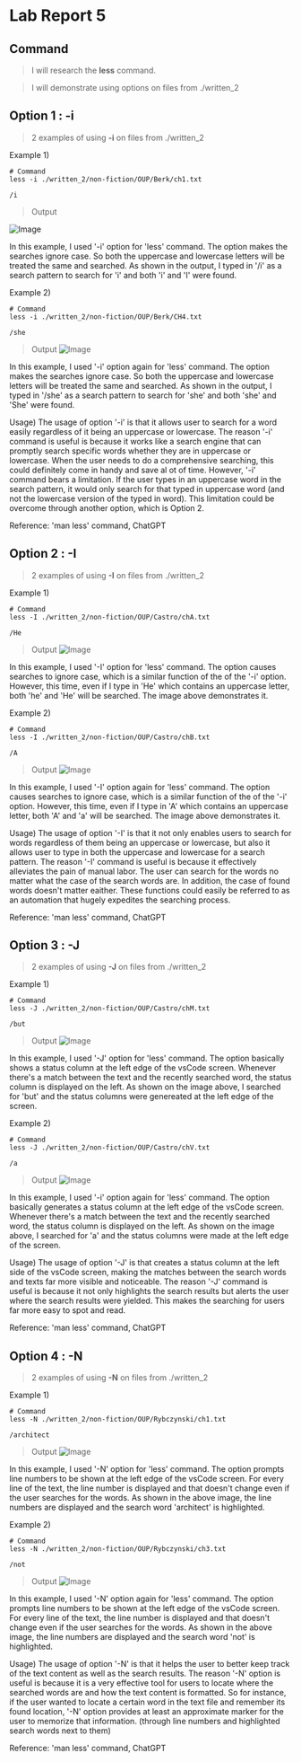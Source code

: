 # Lab Report 5

## Command

> I will research the **less** command.

> I will demonstrate using options on files from ./written_2

## Option 1 : **-i**
> 2 examples of using **-i** on files from ./written_2

Example 1)
```
# Command
less -i ./written_2/non-fiction/OUP/Berk/ch1.txt   

/i
```
> Output

![Image](51.png)

In this example, I used '-i' option for 'less' command.
The option makes the searches ignore case. So both the uppercase and lowercase letters will be treated the same and 
searched.
As shown in the output, I typed in '/i' as a search pattern to search for 'i' and both 'i' and 'I' were found.

Example 2)
```
# Command
less -i ./written_2/non-fiction/OUP/Berk/CH4.txt 

/she
```
> Output
![Image](52.png)

In this example, I used '-i' option again for 'less' command.
The option makes the searches ignore case. So both the uppercase and lowercase letters will be treated the same and 
searched.
As shown in the output, I typed in '/she' as a search pattern to search for 'she' and both 'she' and 'She' were found.

Usage)
The usage of option '-i' is that it allows user to search for a word easily regardless of it being an uppercase or lowercase.
The reason '-i' command is useful is because it works like a search engine that can promptly search specific words whether they
are in uppercase or lowercase. When the user needs to do a comprehensive searching, this could definitely come in handy and save
al ot of time.
However, '-i' command bears a limitation. If the user types in an uppercase word in the search pattern, it would only search for 
that typed in uppercase word (and not the lowercase version of the typed in word). This limitation could be overcome through another 
option, which is Option 2.

Reference: 'man less' command, ChatGPT


## Option 2 : **-I**
> 2 examples of using **-I** on files from ./written_2

Example 1)
```
# Command
less -I ./written_2/non-fiction/OUP/Castro/chA.txt 

/He
```
> Output
![Image](53.png)

In this example, I used '-I' option for 'less' command.
The option causes searches to ignore case, which is a similar function of the of the '-i' option. However, this time, even if 
I type in 'He' which contains an uppercase letter, both 'he' and 'He' will be searched.
The image above demonstrates it.

Example 2)
```
# Command
less -I ./written_2/non-fiction/OUP/Castro/chB.txt 

/A
```
> Output
![Image](54.png)

In this example, I used '-I' option again for 'less' command.
The option causes searches to ignore case, which is a similar function of the of the '-i' option. However, this time, even if 
I type in 'A' which contains an uppercase letter, both 'A' and 'a' will be searched.
The image above demonstrates it.

Usage)
The usage of option '-I' is that it not only enables users to search for words regardless of them being an uppercase or lowercase,
but also it allows user to type in both the uppercase and lowercase for a search pattern.
The reason '-I' command is useful is because it effectively alleviates the pain of manual labor. The user can search for the words
no matter what the case of the search words are. In addition, the case of found words doesn't matter eaither.
These functions could easily be referred to as an automation that hugely expedites the searching process. 

Reference: 'man less' command, ChatGPT


## Option 3 : **-J**
> 2 examples of using **-J** on files from ./written_2

Example 1)
```
# Command
less -J ./written_2/non-fiction/OUP/Castro/chM.txt

/but
```
> Output
![Image](55.png)

In this example, I used '-J' option for 'less' command.
The option basically shows a status column at the left edge of the vsCode screen.
Whenever there's a match between the text and the recently searched word, the status column is displayed on the left.
As shown on the image above, I searched for 'but' and the status columns were genereated at the left edge of the screen.

Example 2)
```
# Command
less -J ./written_2/non-fiction/OUP/Castro/chV.txt

/a
```
> Output
![Image](56.png)

In this example, I used '-i' option again for 'less' command.
The option basically generates a status column at the left edge of the vsCode screen.
Whenever there's a match between the text and the recently searched word, the status column is displayed on the left.
As shown on the image above, I searched for 'a' and the status columns were made at the left edge of the screen.

Usage)
The usage of option '-J' is that creates a status column at the left side of the vsCode screen,
making the matches between the search words and texts far more visible and noticeable.
The reason '-J' command is useful is because it not only highlights the search results but alerts the user where the 
search results were yielded. 
This makes the searching for users far more easy to spot and read.

Reference: 'man less' command, ChatGPT


## Option 4 : **-N**
> 2 examples of using **-N** on files from ./written_2

Example 1)
```
# Command
less -N ./written_2/non-fiction/OUP/Rybczynski/ch1.txt

/architect
```
> Output
![Image](57.png)

In this example, I used '-N' option for 'less' command.
The option prompts line numbers to be shown at the left edge of the vsCode screen.
For every line of the text, the line number is displayed and that doesn't change even if the user searches for the words.
As shown in the above image, the line numbers are displayed and the search word 'architect' is highlighted.

Example 2)
```
# Command
less -N ./written_2/non-fiction/OUP/Rybczynski/ch3.txt

/not
```
> Output
![Image](58.png)

In this example, I used '-N' option again for 'less' command.
The option prompts line numbers to be shown at the left edge of the vsCode screen.
For every line of the text, the line number is displayed and that doesn't change even if the user searches for the words.
As shown in the above image, the line numbers are displayed and the search word 'not' is highlighted.

Usage)
The usage of option '-N' is that it helps the user to better keep track of the text content as well as the search results.
The reason '-N' option is useful is because it is a very effective tool for users to locate where the searched words are 
and how the text content is formatted. So for instance, if the user wanted to locate a certain word in the text file and 
remember its found location, '-N' option provides at least an approximate marker for the user to memorize that information.
(through line numbers and highlighted search words next to them)

Reference: 'man less' command, ChatGPT
